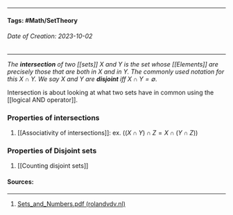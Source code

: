 __________________________________________________________________________
#### **Tags:** #Math/SetTheory 
###### *Date of Creation: 2023-10-02*
__________________________________________________________________________

*The **intersection** of two [[sets]] $X$ and $Y$ is the set whose [[Elements]] are precisely those that are both in $X$ and in $Y$. The commonly used notation for this $X \cap Y$. We say $X$ and $Y$ are **disjoint** iff $X \cap Y = \emptyset$.*

Intersection is about looking at what two sets have in common using the [[logical AND operator]].
### Properties of intersections
1. [[Associativity of intersections]]: ex. ($(X \cap Y) \cap Z = X \cap (Y \cap Z)$)

### Properties of Disjoint sets
1. [[Counting disjoint sets]]
#### Sources:
__________________________________________________________________________
1. [Sets_and_Numbers.pdf (rolandvdv.nl)](https://www.rolandvdv.nl/Sets_and_Numbers.pdf)